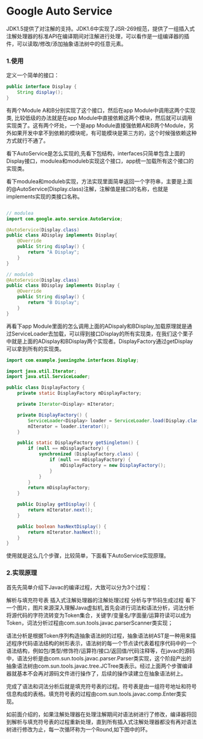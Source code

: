 # Google Auto Service

JDK1.5提供了对注解的支持。JDK1.6中实现了JSR-269规范，提供了一组插入式注解处理器的标准API在编译期间对注解进行处理，可以看作是一组编译器的插件，可以读取/修改/添加抽象语法树中的任意元素。

### 1.使用

定义一个简单的接口：

```java
public interface Display {
    String display();
}
```

有两个Module A和B分别实现了这个接口，然后在app Module中调用这两个实现类, 比较低级的办法就是在app Module中直接依赖这两个模块，然后就可以调用实现类了。这有两个坏处，一个是app Module直接强依赖A和B两个Module，另外如果开发中拿不到依赖的模块呢，有可能模块是第三方的，这个时候强依赖这种方式就行不通了。

看下AutoService是怎么实现的,先看下包结构，interfaces只简单包含上面的Display接口，modulea和moduleb实现这个接口，app统一加载所有这个接口的实现类。

看下modulea和moduleb实现，方法实现里面简单返回一个字符串，主要是上面的@AutoService(Display.class)注解，注解值是接口的名称，也就是implements实现的类接口名称。

```java

// modulea
import com.google.auto.service.AutoService;

@AutoService(Display.class)
public class ADisplay implements Display{
    @Override
    public String display() {
        return "A Display";
    }
}

// moduleb
@AutoService(Display.class)
public class BDisplay implements Display {
    @Override
    public String display() {
        return "B Display";
    }
}
```

再看下app Module里面的怎么调用上面的ADispaly和BDisplay,加载原理就是通过ServiceLoader去加载，可以得到接口Display的所有实现类，在我们这个栗子中就是上面的ADisplay和BDisplay两个实现者。DisplayFactory通过getDisplay可以拿到所有的实现类。

```java
import com.example.juexingzhe.interfaces.Display;

import java.util.Iterator;
import java.util.ServiceLoader;

public class DisplayFactory {
    private static DisplayFactory mDisplayFactory;

    private Iterator<Display> mIterator;

    private DisplayFactory() {
        ServiceLoader<Display> loader = ServiceLoader.load(Display.class);
        mIterator = loader.iterator();
    }

    public static DisplayFactory getSingleton() {
        if (null == mDisplayFactory) {
            synchronized (DisplayFactory.class) {
                if (null == mDisplayFactory) {
                    mDisplayFactory = new DisplayFactory();
                }
            }
        }
        return mDisplayFactory;
    }

    public Display getDisplay() {
        return mIterator.next();
    }

    public boolean hasNextDisplay() {
        return mIterator.hasNext();
    }
}
```

使用就是这么几个步骤，比较简单，下面看下AutoService实现原理。

### 2.实现原理

首先先简单介绍下Javac的编译过程，大致可以分为3个过程：

解析与填充符号表
插入式注解处理器的注解处理过程
分析与字节码生成过程
看下一个图片，图片来源深入理解Java虚拟机,首先会进行词法和语法分析，词法分析将源代码的字符流转变为Token集合，关键字/变量名/字面量/运算符读可以成为Token，词法分析过程由com.sun.tools.javac.parserScanner类实现；

语法分析是根据Token序列构造抽象语法树的过程，抽象语法树AST是一种用来描述程序代码语法结构的树形表示，语法树的每一个节点读代表着程序代码中的一个语法结构，例如包/类型/修饰符/运算符/接口/返回值/代码注释等，在javac的源码中，语法分析是由com.sun.tools.javac.parser.Parser类实现，这个阶段产出的抽象语法树由com.sun.tools.javac.tree.JCTree类表示。经过上面两个步骤编译器就基本不会再对源码文件进行操作了，后续的操作读建立在抽象语法树上。

完成了语法和词法分析后就是填充符号表的过程。符号表是由一组符号地址和符号信息构成的表格。填充符号表的过程由com.sun.tools.javac.comp.Enter类实现。

如前面介绍的，如果注解处理器在处理注解期间对语法树进行了修改，编译器将回到解析与填充符号表的过程重新处理，直到所有插入式注解处理器都没有再对语法树进行修改为止，每一次循环称为一个Round,如下图中的环。

